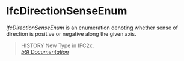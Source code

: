 IfcDirectionSenseEnum
=====================
_IfcDirectionSenseEnum_ is an enumeration denoting whether sense of direction
is positive or negative along the given axis.  
  
> HISTORY  New Type in IFC2x.  
[ _bSI
Documentation_](https://standards.buildingsmart.org/IFC/DEV/IFC4_2/FINAL/HTML/schema/ifcmaterialresource/lexical/ifcdirectionsenseenum.htm)


